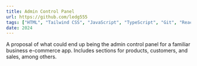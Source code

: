 ```yaml
---
title: Admin Control Panel
url: https://github.com/ledg555
tags: ["HTML", "Tailwind CSS", "JavaScript", "TypeScript", "Git", "React", "Next", "Shadcn-ui", "SQL", "Prisma ORM"]
date: 2024
---
```


A proposal of what could end up being the admin control panel for a familiar business e-commerce app. Includes sections for products,
customers, and sales, among others.
